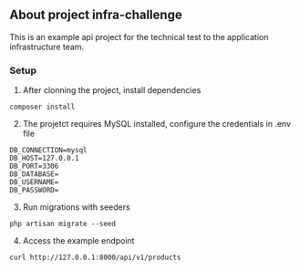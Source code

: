 ## About project infra-challenge

This is an example api project for the technical test to the application infrastructure team.

### Setup

1. After clonning the project, install dependencies
```shell
composer install
```

2. The projetct requires MySQL installed, configure the credentials in .env file
```shell
DB_CONNECTION=mysql
DB_HOST=127.0.0.1
DB_PORT=3306
DB_DATABASE=
DB_USERNAME=
DB_PASSWORD=
```

3. Run migrations with seeders
```shell
php artisan migrate --seed
```

4. Access the example endpoint
```shell
curl http://127.0.0.1:8000/api/v1/products
```



